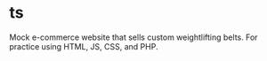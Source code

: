 # ts
Mock e-commerce website that sells custom weightlifting belts. For practice using HTML, JS, CSS, and PHP.
